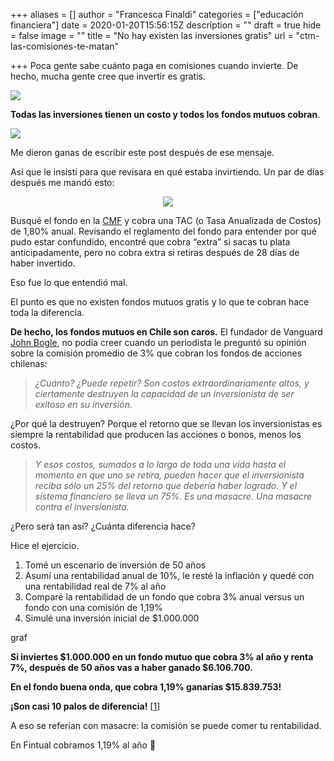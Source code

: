 +++
aliases = []
author = "Francesca Finaldi"
categories = ["educación financiera"]
date = 2020-01-20T15:56:15Z
description = ""
draft = true
hide = false
image = ""
title = "No hay existen las inversiones gratis"
url = "ctm-las-comisiones-te-matan"

+++
Poca gente sabe cuánto paga en comisiones cuando invierte. De hecho, mucha gente cree que invertir es gratis.

![](/uploads/no.gif)

**Todas las inversiones tienen un costo y todos los fondos mutuos cobran**.

![](/uploads/sítecobran.png)

Me dieron ganas de escribir este post después de ese mensaje.

Así que le insistí para que revisara en qué estaba invirtiendo. Un par de días después me mandó esto:

<div style="text-align:center">
<figure>
<img src="/uploads/ffmm.png">
</figure>
</div>

Busqué el fondo en la [CMF](http://www.cmfchile.cl/sitio/aplic/serdoc/ver_sgd.php?s567=3a218b813f770122dd395127a6d0f6f4VFdwQmVFOVVSWGxOUkVsNFRucFZNazVuUFQwPQ==&secuencia=-1&t=1579027388) y cobra una TAC (o Tasa Anualizada de Costos) de 1,80% anual. Revisando el reglamento del fondo para entender por qué pudo estar confundido, encontré que cobra “extra” si sacas tu plata anticipadamente, pero no cobra extra si retiras después de 28 días de haber invertido.

Eso fue lo que entendió mal.

El punto es que no existen fondos mutuos gratis y lo que te cobran hace toda la diferencia.  
  
**De hecho, los fondos mutuos en Chile son caros.** El fundador de Vanguard [John Bogle](https://www.elmercurio.com/inversiones/noticias/entrevistas/2014/10/16/la-industria-de-fondos-realiza-una-masacre-contra-el-inversionista.aspx), no podía creer cuando un periodista le preguntó su opinión sobre la comisión promedio de 3% que cobran los fondos de acciones chilenas:

> _¿Cuánto? ¿Puede repetir? Son costos extraordinariamente altos, y ciertamente destruyen la capacidad de un inversionista de ser exitoso en su inversión._

¿Por qué la destruyen? Porque el retorno que se llevan los inversionistas es siempre la rentabilidad que producen las acciones o bonos, menos los costos.

> _Y esos costos, sumados a lo largo de toda una vida hasta el momento en que uno se retira, pueden hacer que el inversionista reciba sólo un 25% del retorno que debería haber logrado. Y el sistema financiero se lleva un 75%. Es una masacre. Una masacre contra el inversionista._

¿Pero será tan así? ¿Cuánta diferencia hace?

Hice el ejercicio.

1. Tomé un escenario de inversión de 50 años
2. Asumí una rentabilidad anual de 10%, le resté la inflación y quedé con una rentabilidad real de 7% al año
3. Comparé la rentabilidad de un fondo que cobra 3% anual versus un fondo con una comisión de 1,19%
4. Simulé una inversión inicial de $1.000.000

graf

**Si inviertes $1.000.000 en un fondo mutuo que cobra 3% al año y renta 7%, después de 50 años vas a haber ganado $6.106.700.**

**En el fondo buena onda, que cobra 1,19% ganarías $15.839.753!**

**¡Son casi 10 palos de diferencia!** \[[1](https://docs.google.com/spreadsheets/d/101ihcHISVDRWXcyS7nJ2mr79PzGfbmCCJpk4iv_FDs0/edit?usp=sharing)\]

A eso se referían con masacre: la comisión se puede comer tu rentabilidad.

En Fintual cobramos 1,19% al año 🙂